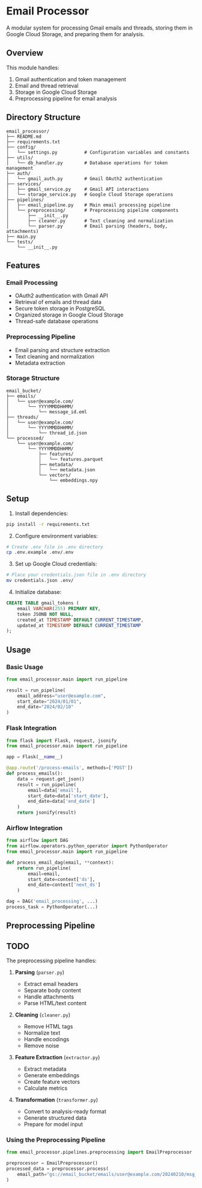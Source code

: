# Email Processor

A modular system for processing Gmail emails and threads, storing them in Google Cloud Storage, and preparing them for analysis.

## Overview

This module handles:

1. Gmail authentication and token management
2. Email and thread retrieval
3. Storage in Google Cloud Storage
4. Preprocessing pipeline for email analysis

## Directory Structure

```
email_processor/
├── README.md
├── requirements.txt
├── config/
│   └── settings.py          # Configuration variables and constants
├── utils/
│   └── db_handler.py        # Database operations for token management
├── auth/
│   └── gmail_auth.py        # Gmail OAuth2 authentication
├── services/
│   ├── gmail_service.py     # Gmail API interactions
│   └── storage_service.py   # Google Cloud Storage operations
├── pipelines/
│   ├── email_pipeline.py    # Main email processing pipeline
│   └── preprocessing/       # Preprocessing pipeline components
│       ├── __init__.py
│       ├── cleaner.py       # Text cleaning and normalization
│       └── parser.py        # Email parsing (headers, body, attachments)
├── main.py
└── tests/
    └── __init__.py
```

## Features

### Email Processing

- OAuth2 authentication with Gmail API
- Retrieval of emails and thread data
- Secure token storage in PostgreSQL
- Organized storage in Google Cloud Storage
- Thread-safe database operations

### Preprocessing Pipeline

- Email parsing and structure extraction
- Text cleaning and normalization
- Metadata extraction

### Storage Structure

```
email_bucket/
├── emails/
│   └── user@example.com/
│       └── YYYYMMDDHHMM/
│           └── message_id.eml
├── threads/
│   └── user@example.com/
│       └── YYYYMMDDHHMM/
│           └── thread_id.json
└── processed/
    └── user@example.com/
        └── YYYYMMDDHHMM/
            ├── features/
            │   └── features.parquet
            ├── metadata/
            │   └── metadata.json
            └── vectors/
                └── embeddings.npy
```

## Setup

1. Install dependencies:

```bash
pip install -r requirements.txt
```

2. Configure environment variables:

```bash
# Create .env file in .env directory
cp .env.example .env/.env
```

3. Set up Google Cloud credentials:

```bash
# Place your credentials.json file in .env directory
mv credentials.json .env/
```

4. Initialize database:

```sql
CREATE TABLE gmail_tokens (
    email VARCHAR(255) PRIMARY KEY,
    token JSONB NOT NULL,
    created_at TIMESTAMP DEFAULT CURRENT_TIMESTAMP,
    updated_at TIMESTAMP DEFAULT CURRENT_TIMESTAMP
);
```

## Usage

### Basic Usage

```python
from email_processor.main import run_pipeline

result = run_pipeline(
    email_address="user@example.com",
    start_date="2024/01/01",
    end_date="2024/02/10"
)
```

### Flask Integration

```python
from flask import Flask, request, jsonify
from email_processor.main import run_pipeline

app = Flask(__name__)

@app.route('/process-emails', methods=['POST'])
def process_emails():
    data = request.get_json()
    result = run_pipeline(
        email=data['email'],
        start_date=data['start_date'],
        end_date=data['end_date']
    )
    return jsonify(result)
```

### Airflow Integration

```python
from airflow import DAG
from airflow.operators.python_operator import PythonOperator
from email_processor.main import run_pipeline

def process_email_dag(email, **context):
    return run_pipeline(
        email=email,
        start_date=context['ds'],
        end_date=context['next_ds']
    )

dag = DAG('email_processing', ...)
process_task = PythonOperator(...)
```

## Preprocessing Pipeline

## TODO

The preprocessing pipeline handles:

1. **Parsing** (`parser.py`)

   - Extract email headers
   - Separate body content
   - Handle attachments
   - Parse HTML/text content

2. **Cleaning** (`cleaner.py`)

   - Remove HTML tags
   - Normalize text
   - Handle encodings
   - Remove noise

3. **Feature Extraction** (`extractor.py`)

   - Extract metadata
   - Generate embeddings
   - Create feature vectors
   - Calculate metrics

4. **Transformation** (`transformer.py`)
   - Convert to analysis-ready format
   - Generate structured data
   - Prepare for model input

### Using the Preprocessing Pipeline

```python
from email_processor.pipelines.preprocessing import EmailPreprocessor

preprocessor = EmailPreprocessor()
processed_data = preprocessor.process(
    email_path="gs://email_bucket/emails/user@example.com/20240210/msg_id.eml"
)
```
